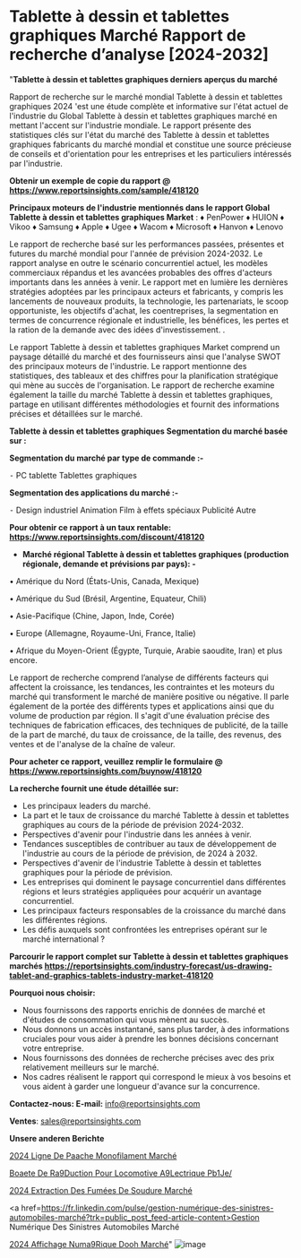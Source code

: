 # Tablette à dessin et tablettes graphiques Marché Rapport de recherche d’analyse [2024-2032]

"<strong>Tablette à dessin et tablettes graphiques derniers aperçus du marché</strong>

Rapport de recherche sur le marché mondial Tablette à dessin et tablettes graphiques 2024 'est une étude complète et informative sur l'état actuel de l'industrie du Global Tablette à dessin et tablettes graphiques marché en mettant l'accent sur l'industrie mondiale. Le rapport présente des statistiques clés sur l'état du marché des Tablette à dessin et tablettes graphiques fabricants du marché mondial et constitue une source précieuse de conseils et d'orientation pour les entreprises et les particuliers intéressés par l'industrie.

<strong>Obtenir un exemple de copie du rapport @ <a href=https://www.reportsinsights.com/sample/418120>https://www.reportsinsights.com/sample/418120</a></strong>

<strong>Principaux moteurs de l'industrie mentionnés dans le rapport Global Tablette à dessin et tablettes graphiques Market</strong> :
♦ PenPower
♦ HUION
♦ Vikoo
♦ Samsung
♦ Apple
♦ Ugee
♦ Wacom
♦ Microsoft
♦ Hanvon
♦ Lenovo

Le rapport de recherche basé sur les performances passées, présentes et futures du marché mondial pour l'année de prévision 2024-2032. Le rapport analyse en outre le scénario concurrentiel actuel, les modèles commerciaux répandus et les avancées probables des offres d'acteurs importants dans les années à venir. Le rapport met en lumière les dernières stratégies adoptées par les principaux acteurs et fabricants, y compris les lancements de nouveaux produits, la technologie, les partenariats, le scoop opportuniste, les objectifs d'achat, les coentreprises, la segmentation en termes de concurrence régionale et industrielle, les bénéfices, les pertes et la ration de la demande avec des idées d'investissement. .

Le rapport Tablette à dessin et tablettes graphiques Market comprend un paysage détaillé du marché et des fournisseurs ainsi que l'analyse SWOT des principaux moteurs de l'industrie. Le rapport mentionne des statistiques, des tableaux et des chiffres pour la planification stratégique qui mène au succès de l'organisation. Le rapport de recherche examine également la taille du marché Tablette à dessin et tablettes graphiques, partage en utilisant différentes méthodologies et fournit des informations précises et détaillées sur le marché.

<strong>Tablette à dessin et tablettes graphiques Segmentation du marché basée sur :</strong>

<strong>Segmentation du marché par type de commande :-</strong>

⁃ PC tablette
Tablettes graphiques

<strong>Segmentation des applications du marché :-</strong>

⁃ Design industriel
Animation
Film à effets spéciaux
Publicité
Autre

<strong>Pour obtenir ce rapport à un taux rentable: <a href=https://www.reportsinsights.com/discount/418120>https://www.reportsinsights.com/discount/418120</a></strong>
<ul>
  <li><strong>Marché régional Tablette à dessin et tablettes graphiques (production régionale, demande et prévisions par pays): -</strong></li>
</ul>
• Amérique du Nord (États-Unis, Canada, Mexique)

• Amérique du Sud (Brésil, Argentine, Equateur, Chili)

• Asie-Pacifique (Chine, Japon, Inde, Corée)

• Europe (Allemagne, Royaume-Uni, France, Italie)

• Afrique du Moyen-Orient (Égypte, Turquie, Arabie saoudite, Iran) et plus encore.

Le rapport de recherche comprend l’analyse de différents facteurs qui affectent la croissance, les tendances, les contraintes et les moteurs du marché qui transforment le marché de manière positive ou négative. Il parle également de la portée des différents types et applications ainsi que du volume de production par région. Il s'agit d'une évaluation précise des techniques de fabrication efficaces, des techniques de publicité, de la taille de la part de marché, du taux de croissance, de la taille, des revenus, des ventes et de l'analyse de la chaîne de valeur.

<strong>Pour acheter ce rapport, veuillez remplir le formulaire @   <a href=https://www.reportsinsights.com/buynow/418120>https://www.reportsinsights.com/buynow/418120</a></strong>

<strong>La recherche fournit une étude détaillée sur:</strong>
<ul>
  <li>Les principaux leaders du marché.</li>
  <li>La part et le taux de croissance du marché Tablette à dessin et tablettes graphiques au cours de la période de prévision 2024-2032.</li>
  <li>Perspectives d'avenir pour l'industrie dans les années à venir.</li>
  <li>Tendances susceptibles de contribuer au taux de développement de l'industrie au cours de la période de prévision, de 2024 à 2032.</li>
  <li>Perspectives d'avenir de l'industrie Tablette à dessin et tablettes graphiques pour la période de prévision.</li>
  <li>Les entreprises qui dominent le paysage concurrentiel dans différentes régions et leurs stratégies appliquées pour acquérir un avantage concurrentiel.</li>
  <li>Les principaux facteurs responsables de la croissance du marché dans les différentes régions.</li>
  <li>Les défis auxquels sont confrontées les entreprises opérant sur le marché international ?</li>
</ul>

<strong>Parcourir le rapport complet sur Tablette à dessin et tablettes graphiques marchés <a href=https://reportsinsights.com/industry-forecast/us-drawing-tablet-and-graphics-tablets-industry-market-418120>https://reportsinsights.com/industry-forecast/us-drawing-tablet-and-graphics-tablets-industry-market-418120</a></strong>

<strong>Pourquoi nous choisir:</strong>
<ul>
  <li>Nous fournissons des rapports enrichis de données de marché et d'études de consommation qui vous mènent au succès.</li>
  <li>Nous donnons un accès instantané, sans plus tarder, à des informations cruciales pour vous aider à prendre les bonnes décisions concernant votre entreprise.</li>
  <li>Nous fournissons des données de recherche précises avec des prix relativement meilleurs sur le marché.</li>
  <li>Nos cadres réalisent le rapport qui correspond le mieux à vos besoins et vous aident à garder une longueur d'avance sur la concurrence.</li>
</ul>
<strong>Contactez-nous:
</strong><strong>E-mail:</strong> <a href=mailto:info@reportsinsights.com>info@reportsinsights.com</a>

<strong>Ventes</strong>: <a href=mailto:sales@reportsinsights.com>sales@reportsinsights.com</a>

<strong>Unsere anderen Berichte</strong>

<a href=https://www.linkedin.com/pulse/2024-ligne-de-p%C3%AAche-monofilament-march%C3%A9-vfmsc/>2024 Ligne De Paache Monofilament Marché</a>

<a href=https://www.linkedin.com/pulse/bo%C3%AEte-de-r%C3%A9duction-pour-locomotive-%C3%A9lectrique-pb1je/>Boaete De Ra9Duction Pour Locomotive A9Lectrique Pb1Je/</a>

<a href=https://www.linkedin.com/pulse/2024-extraction-des-fumées-de-soudure-marché-9p1yc/>2024 Extraction Des Fumées De Soudure Marché</a>

<a href=https://fr.linkedin.com/pulse/gestion-numérique-des-sinistres-automobiles-marché?trk=public_post_feed-article-content>Gestion Numérique Des Sinistres Automobiles Marché</a>

<a href=https://www.linkedin.com/pulse/2024-affichage-num%C3%A9rique-dooh-march%C3%A9-segmentation-tjh6f/>2024 Affichage Numa9Rique Dooh Marché</a>"
![image](https://github.com/daminid12/RItrends/assets/158430485/7e0225de-d9c4-48de-8c22-9635da67c95c)
